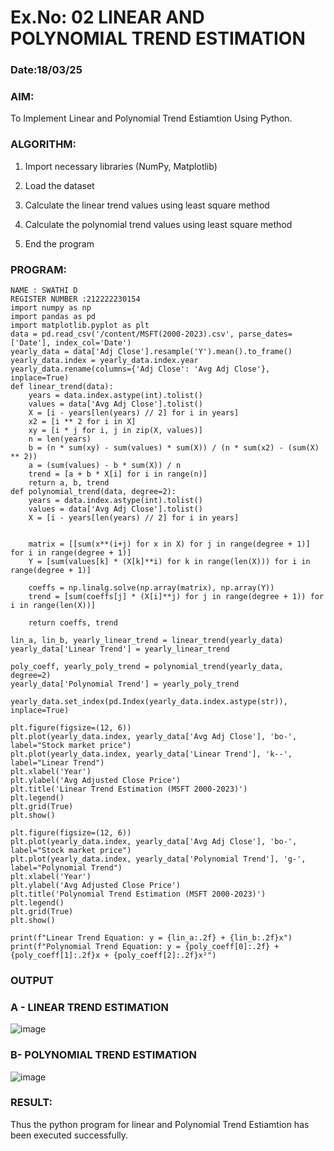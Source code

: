 # Ex.No: 02 LINEAR AND POLYNOMIAL TREND ESTIMATION
### Date:18/03/25
### AIM:
To Implement Linear and Polynomial Trend Estiamtion Using Python.

### ALGORITHM:
1. Import necessary libraries (NumPy, Matplotlib)

2. Load the dataset

3. Calculate the linear trend values using least square method

4. Calculate the polynomial trend values using least square method

5. End the program
### PROGRAM:
```
NAME : SWATHI D
REGISTER NUMBER :212222230154
import numpy as np
import pandas as pd
import matplotlib.pyplot as plt
data = pd.read_csv('/content/MSFT(2000-2023).csv', parse_dates=['Date'], index_col='Date')
yearly_data = data['Adj Close'].resample('Y').mean().to_frame()
yearly_data.index = yearly_data.index.year
yearly_data.rename(columns={'Adj Close': 'Avg Adj Close'}, inplace=True)
def linear_trend(data):
    years = data.index.astype(int).tolist()
    values = data['Avg Adj Close'].tolist()
    X = [i - years[len(years) // 2] for i in years] 
    x2 = [i ** 2 for i in X]
    xy = [i * j for i, j in zip(X, values)]
    n = len(years)
    b = (n * sum(xy) - sum(values) * sum(X)) / (n * sum(x2) - (sum(X) ** 2))
    a = (sum(values) - b * sum(X)) / n
    trend = [a + b * X[i] for i in range(n)]
    return a, b, trend
def polynomial_trend(data, degree=2):
    years = data.index.astype(int).tolist()
    values = data['Avg Adj Close'].tolist()
    X = [i - years[len(years) // 2] for i in years]  
    

    matrix = [[sum(x**(i+j) for x in X) for j in range(degree + 1)] for i in range(degree + 1)]
    Y = [sum(values[k] * (X[k]**i) for k in range(len(X))) for i in range(degree + 1)]

    coeffs = np.linalg.solve(np.array(matrix), np.array(Y))
    trend = [sum(coeffs[j] * (X[i]**j) for j in range(degree + 1)) for i in range(len(X))]
    
    return coeffs, trend

lin_a, lin_b, yearly_linear_trend = linear_trend(yearly_data)
yearly_data['Linear Trend'] = yearly_linear_trend

poly_coeff, yearly_poly_trend = polynomial_trend(yearly_data, degree=2)
yearly_data['Polynomial Trend'] = yearly_poly_trend

yearly_data.set_index(pd.Index(yearly_data.index.astype(str)), inplace=True)

plt.figure(figsize=(12, 6))
plt.plot(yearly_data.index, yearly_data['Avg Adj Close'], 'bo-', label="Stock market price")
plt.plot(yearly_data.index, yearly_data['Linear Trend'], 'k--', label="Linear Trend")
plt.xlabel('Year')
plt.ylabel('Avg Adjusted Close Price')
plt.title('Linear Trend Estimation (MSFT 2000-2023)')
plt.legend()
plt.grid(True)
plt.show()

plt.figure(figsize=(12, 6))
plt.plot(yearly_data.index, yearly_data['Avg Adj Close'], 'bo-', label="Stock market price")
plt.plot(yearly_data.index, yearly_data['Polynomial Trend'], 'g-', label="Polynomial Trend")
plt.xlabel('Year')
plt.ylabel('Avg Adjusted Close Price')
plt.title('Polynomial Trend Estimation (MSFT 2000-2023)')
plt.legend()
plt.grid(True)
plt.show()

print(f"Linear Trend Equation: y = {lin_a:.2f} + {lin_b:.2f}x")
print(f"Polynomial Trend Equation: y = {poly_coeff[0]:.2f} + {poly_coeff[1]:.2f}x + {poly_coeff[2]:.2f}x²")
```
### OUTPUT
### A - LINEAR TREND ESTIMATION
![image](https://github.com/user-attachments/assets/0f875714-5e41-435f-b095-5e806aa8a408)


### B- POLYNOMIAL TREND ESTIMATION
![image](https://github.com/user-attachments/assets/8a4bce34-d25b-43c1-8a44-12e6aceef0bf)


### RESULT:
Thus the python program for linear and Polynomial Trend Estiamtion has been executed successfully.
